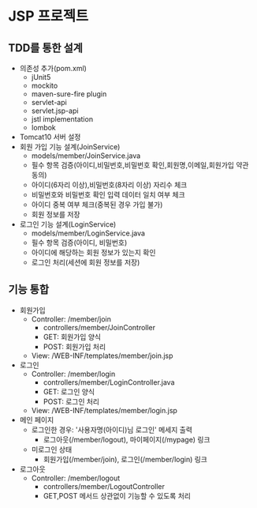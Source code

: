 # JSP 프로젝트

## TDD를 통한 설계
- 의존성 추가(pom.xml)
  - jUnit5
  - mockito
  - maven-sure-fire plugin
  - servlet-api
  - servlet.jsp-api
  - jstl implementation
  - lombok
- Tomcat10 서버 설정
- 회원 가입 기능 설계(JoinService)
  - models/member/JoinService.java
  - 필수 항목 검증(아이디,비밀번호,비밀번호 확인,회원명,이메일,회원가입 약관 동의)
  - 아이디(6자리 이상),비밀번호(8자리 이상) 자리수 체크
  - 비밀번호와 비밀번호 확인 입력 데이터 일치 여부 체크
  - 아이디 중복 여부 체크(중복된 경우 가입 불가)
  - 회원 정보를 저장
- 로그인 기능 설계(LoginService)
  - models/member/LoginService.java
  - 필수 항목 검증(아이디, 비밀번호)
  - 아이디에 해당하는 회원 정보가 있는지 확인
  - 로그인 처리(세션에 회원 정보를 저장)

## 기능 통합
  - 회원가입
    - Controller: /member/join
      - controllers/member/JoinController
      - GET: 회원가입 양식
      - POST: 회원가입 처리
    - View: /WEB-INF/templates/member/join.jsp
  - 로그인
    - Controller: /member/login
      - controllers/member/LoginController.java
      - GET: 로그인 양식
      - POST: 로그인 처리
    - View: /WEB-INF/templates/member/login.jsp
  - 메인 페이지
    - 로그인한 경우: '사용자명(아이디)님 로그인' 메세지 출력
      - 로그아웃(/member/logout), 마이페이지(/mypage) 링크
    - 미로그인 상태
      - 회원가입(/member/join), 로그인(/member/login) 링크
  - 로그아웃
    - Controller: /member/logout
      - controllers/member/LogoutController
      - GET,POST 메서드 상관없이 기능할 수 있도록 처리
